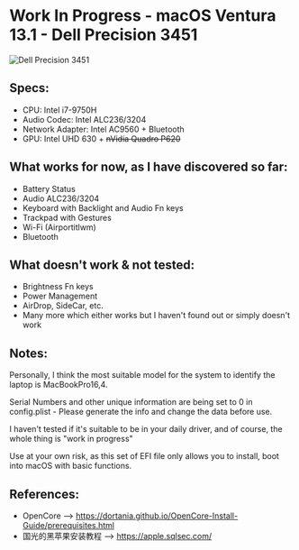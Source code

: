 # __Work In Progress__ - macOS Ventura 13.1 - Dell Precision 3451

![Dell Precision 3451](https://www.bhphotovideo.com/images/images1500x1500/dell_sbr57_precision_3541_i7_9850h_16gb_1538045.jpg)

## Specs:

- CPU: Intel i7-9750H
- Audio Codec: Intel ALC236/3204
- Network Adapter: Intel AC9560 + Bluetooth
- GPU: Intel UHD 630 + ~~nVidia Quadro P620~~

## What works for now, as I have discovered so far:

- Battery Status
- Audio ALC236/3204
- Keyboard with Backlight and Audio Fn keys
- Trackpad with Gestures
- Wi-Fi (Airportitlwm)
- Bluetooth

## What doesn't work & not tested:

- Brightness Fn keys
- Power Management
- AirDrop, SideCar, etc.
- Many more which either works but I haven't found out or simply doesn't work

## Notes:

Personally, I think the most suitable model for the system to identify the laptop is MacBookPro16,4.

Serial Numbers and other unique information are being set to 0 in config.plist - Please generate the info and change the data before use.

I haven't tested if it's suitable to be in your daily driver, and of course, the whole thing is "work in progress"

Use at your own risk, as this set of EFI file only allows you to install, boot into macOS with basic functions. 

## References:

- OpenCore --> https://dortania.github.io/OpenCore-Install-Guide/prerequisites.html
- 国光的黑苹果安装教程 --> https://apple.sqlsec.com/
